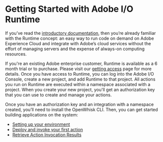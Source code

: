# Getting Started with Adobe I/O Runtime

If you&rsquo;ve read the [introductory documentation](../overview/what_is_runtime.md), then you&rsquo;re already familiar with the Runtime concept: an easy way to run code on demand on Adobe Experience Cloud and integrate with Adobe&rsquo;s cloud services without the effort of managing servers and the expense of always-on computing resources.  

If you're an existing Adobe enterprise customer, Runtime is available as a 6 month trial or to purchase. Please visit our [getting access](../overview/getting_access.md) page for more details. Once you have access to Runtime, you can log into the Adobe I/O Console, create a new project, and add Runtime to that project. All actions you run on Runtime are executed within a namespace associated with a project. When you create your new project, you'll get an authorization key that you can use to create and manage your actions.

Once you have an authorization key and an integration with a namespace created, you&rsquo;ll need to install the OpenWhisk CLI. Then, you can get started building applications on the system:


* [Setting up your environment](setup.md)
* [Deploy and invoke your first action](deploy.md)
* [Retrieve Action Invocation Results](activations.md)
